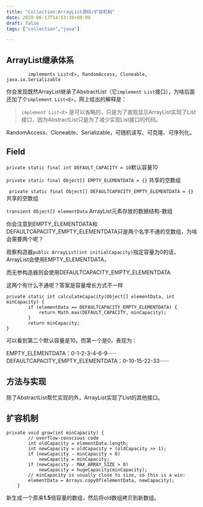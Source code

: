 ```yaml
---
title: "Collection:ArrayList源码/扩容机制"
date: 2020-06-17T14:53:38+08:00
draft: false
tags: ["collection","java"]

---
```


## ArrayList继承体系

```public class ArrayList<E> extends AbstractList<E>
        implements List<E>, RandomAccess, Cloneable, java.io.Serializable
```

你会发现既然ArrayList继承了AbstractList（它`implement List`接口），为啥后面还加了个`implement List<E>`，网上给出的解释是：

> `implement List<E>` 是可以省略的，只是为了直观显示ArrayList实现了List接口，因为AbstractList只是为了减少实现List接口的代码。

RandomAccess、Cloneable、Serializable，可随机读写、可克隆、可序列化。

## Field

`private static final int DEFAULT_CAPACITY = 10`默认容量10

`private static final Object[] EMPTY_ELEMENTDATA = {}` 共享的空数组

` private static final Object[] DEFAULTCAPACITY_EMPTY_ELEMENTDATA = {}` 共享的空数组

`transient Object[] elementData` ArrayList元素存放的数据结构-数组

你会注意到EMPTY_ELEMENTDATA和DEFAULTCAPACITY_EMPTY_ELEMENTDATA只是两个名字不通的空数组，为啥会需要两个呢？

观察构造器`public ArrayList(int initialCapacity)`指定容量为0的话，ArrayList会使用EMPTY_ELEMENTDATA，

而无参构造器则会使用DEFAULTCAPACITY_EMPTY_ELEMENTDATA

这两个有什么不通呢？答案是容量增长方式不一样
```
private static int calculateCapacity(Object[] elementData, int minCapacity) {
        if (elementData == DEFAULTCAPACITY_EMPTY_ELEMENTDATA) {
            return Math.max(DEFAULT_CAPACITY, minCapacity);
        }
        return minCapacity;
}
```
可以看到第二个默认容量是10，而第一个是0，表现为：

EMPTY_ELEMENTDATA：0-1-2-3-4-6-9······
DEFAULTCAPACITY_EMPTY_ELEMENTDATA：0-10-15-22-33······

## 方法与实现

除了AbstractList帮忙实现的外，ArrayList实现了List的其他接口。

## 扩容机制

```
private void grow(int minCapacity) {
        // overflow-conscious code
        int oldCapacity = elementData.length;
        int newCapacity = oldCapacity + (oldCapacity >> 1);
        if (newCapacity - minCapacity < 0)
            newCapacity = minCapacity;
        if (newCapacity - MAX_ARRAY_SIZE > 0)
            newCapacity = hugeCapacity(minCapacity);
        // minCapacity is usually close to size, so this is a win:
        elementData = Arrays.copyOf(elementData, newCapacity);
    }
```

新生成一个原来**1.5**倍容量的数组，然后将old数组拷贝到新数组。


